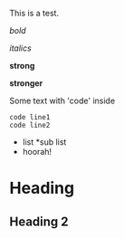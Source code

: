 This is a test.

*bold*

_italics_

**strong**

__stronger__

Some text with 'code' inside

    code line1
    code line2

* list
    *sub list
* hoorah!

# Heading
## Heading 2
